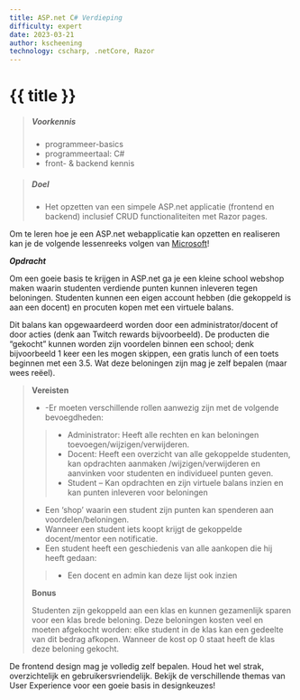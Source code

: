 ```yaml
---
title: ASP.net C# Verdieping
difficulty: expert
date: 2023-03-21
author: kscheening
technology: cscharp, .netCore, Razor
---
```


# {{ title }}

> ##### Voorkennis
> * programmeer-basics
> * programmeertaal: C#
> * front- & backend kennis

> ##### Doel
> * Het opzetten van een simpele ASP.net applicatie (frontend en backend) inclusief CRUD functionaliteiten met Razor pages.

Om te leren hoe je een ASP.net webapplicatie kan opzetten en realiseren kan je de volgende lessenreeks volgen van [Microsoft](https://learn.microsoft.com/en-us/aspnet/core/tutorials/razor-pages/?view=aspnetcore-7.0)!

***Opdracht***

Om een goeie basis te krijgen in ASP.net ga je een kleine school webshop maken waarin studenten verdiende punten kunnen inleveren tegen beloningen. Studenten kunnen een eigen account hebben (die gekoppeld is aan een docent) en procuten kopen met een virtuele balans. 

Dit balans kan opgewaardeerd worden door een administrator/docent of door acties (denk aan Twitch rewards bijvoorbeeld). De producten die “gekocht” kunnen worden zijn voordelen binnen een school; denk bijvoorbeeld 1 keer een les mogen skippen, een gratis lunch of een toets beginnen met een 3.5.  Wat deze beloningen zijn mag je zelf bepalen (maar wees reëel).  

>**Vereisten** 
> * -Er moeten verschillende rollen aanwezig zijn met de volgende bevoegdheden:
>> - Administrator: Heeft alle rechten en kan beloningen toevoegen/wijzigen/verwijderen.
>> - Docent: Heeft een overzicht van alle gekoppelde studenten, kan opdrachten aanmaken /wijzigen/verwijderen en aanvinken voor studenten en individueel punten geven.
>> - Student – Kan opdrachten en zijn virtuele balans inzien en kan punten inleveren voor beloningen
> * Een ‘shop’ waarin een student zijn punten kan spenderen aan voordelen/beloningen. 
> * Wanneer een student iets koopt krijgt de gekoppelde docent/mentor een notificatie.
> * Een student heeft een geschiedenis van alle aankopen die hij heeft gedaan: 
>> - Een docent en admin kan deze lijst ook inzien 
>
>**Bonus**
>
> Studenten zijn gekoppeld aan een klas en kunnen gezamenlijk sparen voor een klas brede beloning. Deze beloningen kosten veel en moeten afgekocht worden: elke student in de klas kan een gedeelte van dit bedrag afkopen. Wanneer de kost op 0 staat heeft de klas deze beloning gekocht.

De frontend design mag je volledig zelf bepalen. Houd het wel strak, overzichtelijk en gebruikersvriendelijk. Bekijk de verschillende themas van User Experience voor een goeie basis in designkeuzes!